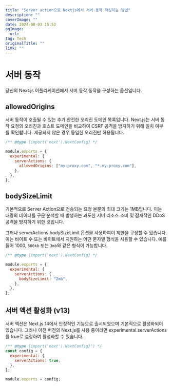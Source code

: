 ```yaml
---
title: "Server action으로 Nextjs에서 서버 동작 작성하는 방법"
description: ""
coverImage: ""
date: 2024-08-03 15:53
ogImage: 
  url: 
tag: Tech
originalTitle: ""
link: ""
---
```




# 서버 동작

당신의 Next.js 어플리케이션에서 서버 동작 동작을 구성하는 옵션입니다.

## allowedOrigins

서버 동작이 호출될 수 있는 추가 안전한 오리진 도메인 목록입니다. Next.js는 서버 동작 요청의 오리진과 호스트 도메인을 비교하여 CSRF 공격을 방지하기 위해 일치 여부를 확인합니다. 제공되지 않은 경우 동일한 오리진만 허용됩니다.

<div class="content-ad"></div>

```js
/** @type {import('next').NextConfig} */

module.exports = {
  experimental: {
    serverActions: {
      allowedOrigins: ["my-proxy.com", "*.my-proxy.com"],
    },
  },
};
```

## bodySizeLimit

기본적으로 Server Action으로 전송되는 요청 본문의 최대 크기는 1MB입니다. 이는 대량의 데이터를 구문 분석할 때 발생하는 과도한 서버 리소스 소비 및 잠재적인 DDoS 공격을 방지하기 위한 것입니다.

그러나 serverActions.bodySizeLimit 옵션을 사용하여이 제한을 구성할 수 있습니다. 이는 바이트 수 또는 바이트에서 지원하는 어떤 문자열 형식을 사용할 수 있습니다. 예를들어 1000, `500kb` 또는 `3mb`와 같은 형식이 가능합니다.

<div class="content-ad"></div>

```js
/** @type {import('next').NextConfig} */

module.exports = {
  experimental: {
    serverActions: {
      bodySizeLimit: "2mb",
    },
  },
};
```

## 서버 액션 활성화 (v13)

서버 액션은 Next.js 14에서 안정적인 기능으로 출시되었으며 기본적으로 활성화되어 있습니다. 그러나 이전 버전의 Next.js를 사용 중이라면 experimental.serverActions를 true로 설정하여 활성화할 수 있습니다.

```js
/** @type {import('next').NextConfig}') */
const config = {
  experimental: {
    serverActions: true,
  },
};

module.exports = config;
```

<div class="content-ad"></div>
